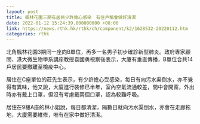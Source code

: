 ```yaml
---
layout: post
title: 楓林花園三期有居民少許擔心感染　有住戶稱會做好清潔
date: 2022-01-12 15:24:39.000000000 +08:00
link: https://news.rthk.hk/rthk/ch/component/k2/1628532-20220112.htm
categories: rthk
---
```


北角楓林花園3期同一座向B單位，再多一名男子初步確診新型肺炎。政府專家顧問、港大微生物學系講座教授袁國勇視察後表示，大廈有垂直傳播，B單位合共14戶居民要撤離至檢疫中心。

居住在C座單位的莊先生表示，有少許擔心受感染，每日有向污水渠倒水，亦不覺得有異味，他又說，大廈進行裝修已半年，室內空氣流通較差，間中會開窗，外出時亦有戴上口罩，但沒有考慮戴兩個口罩，認為較難呼吸。

居住在9樓A座的林小姐說，每日都清潔，隔數日就向污水渠倒水，亦會在走廊拖地，大廈需要維修，唯有在家中做好清潔。
